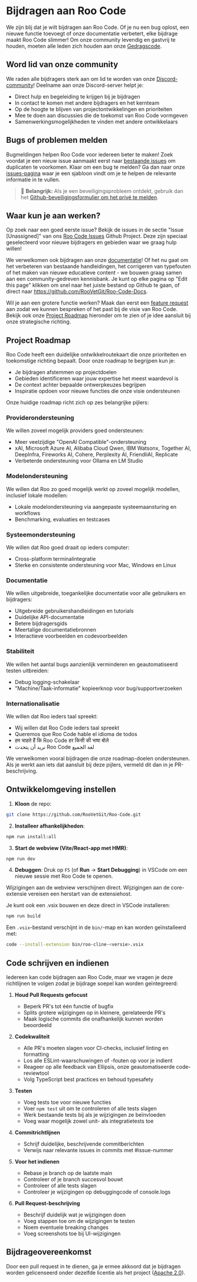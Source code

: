 # Bijdragen aan Roo Code

We zijn blij dat je wilt bijdragen aan Roo Code. Of je nu een bug oplost, een nieuwe functie toevoegt of onze documentatie verbetert, elke bijdrage maakt Roo Code slimmer! Om onze community levendig en gastvrij te houden, moeten alle leden zich houden aan onze [Gedragscode](CODE_OF_CONDUCT.md).

## Word lid van onze community

We raden alle bijdragers sterk aan om lid te worden van onze [Discord-community](https://discord.gg/roocode)! Deelname aan onze Discord-server helpt je:

- Direct hulp en begeleiding te krijgen bij je bijdragen
- In contact te komen met andere bijdragers en het kernteam
- Op de hoogte te blijven van projectontwikkelingen en prioriteiten
- Mee te doen aan discussies die de toekomst van Roo Code vormgeven
- Samenwerkingsmogelijkheden te vinden met andere ontwikkelaars

## Bugs of problemen melden

Bugmeldingen helpen Roo Code voor iedereen beter te maken! Zoek voordat je een nieuw issue aanmaakt eerst naar [bestaande issues](https://github.com/RooVetGit/Roo-Code/issues) om duplicaten te voorkomen. Klaar om een bug te melden? Ga dan naar onze [issues-pagina](https://github.com/RooVetGit/Roo-Code/issues/new/choose) waar je een sjabloon vindt om je te helpen de relevante informatie in te vullen.

<blockquote class='warning-note'>
     🔐 <b>Belangrijk:</b> Als je een beveiligingsprobleem ontdekt, gebruik dan het <a href="https://github.com/RooVetGit/Roo-Code/security/advisories/new">Github-beveiligingsformulier om het privé te melden</a>.
</blockquote>

## Waar kun je aan werken?

Op zoek naar een goed eerste issue? Bekijk de issues in de sectie "Issue [Unassigned]" van ons [Roo Code Issues](https://github.com/orgs/RooVetGit/projects/1) Github Project. Deze zijn speciaal geselecteerd voor nieuwe bijdragers en gebieden waar we graag hulp willen!

We verwelkomen ook bijdragen aan onze [documentatie](https://docs.roocode.com/)! Of het nu gaat om het verbeteren van bestaande handleidingen, het corrigeren van typefouten of het maken van nieuwe educatieve content - we bouwen graag samen aan een community-gedreven kennisbank. Je kunt op elke pagina op "Edit this page" klikken om snel naar het juiste bestand op Github te gaan, of direct naar https://github.com/RooVetGit/Roo-Code-Docs.

Wil je aan een grotere functie werken? Maak dan eerst een [feature request](https://github.com/RooVetGit/Roo-Code/discussions/categories/feature-requests?discussions_q=is%3Aopen+category%3A%22Feature+Requests%22+sort%3Atop) aan zodat we kunnen bespreken of het past bij de visie van Roo Code. Bekijk ook onze [Project Roadmap](#project-roadmap) hieronder om te zien of je idee aansluit bij onze strategische richting.

## Project Roadmap

Roo Code heeft een duidelijke ontwikkelroutekaart die onze prioriteiten en toekomstige richting bepaalt. Door onze roadmap te begrijpen kun je:

- Je bijdragen afstemmen op projectdoelen
- Gebieden identificeren waar jouw expertise het meest waardevol is
- De context achter bepaalde ontwerpkeuzes begrijpen
- Inspiratie opdoen voor nieuwe functies die onze visie ondersteunen

Onze huidige roadmap richt zich op zes belangrijke pijlers:

### Providerondersteuning

We willen zoveel mogelijk providers goed ondersteunen:

- Meer veelzijdige "OpenAI Compatible"-ondersteuning
- xAI, Microsoft Azure AI, Alibaba Cloud Qwen, IBM Watsonx, Together AI, DeepInfra, Fireworks AI, Cohere, Perplexity AI, FriendliAI, Replicate
- Verbeterde ondersteuning voor Ollama en LM Studio

### Modelondersteuning

We willen dat Roo zo goed mogelijk werkt op zoveel mogelijk modellen, inclusief lokale modellen:

- Lokale modelondersteuning via aangepaste systeemaansturing en workflows
- Benchmarking, evaluaties en testcases

### Systeemondersteuning

We willen dat Roo goed draait op ieders computer:

- Cross-platform terminalintegratie
- Sterke en consistente ondersteuning voor Mac, Windows en Linux

### Documentatie

We willen uitgebreide, toegankelijke documentatie voor alle gebruikers en bijdragers:

- Uitgebreide gebruikershandleidingen en tutorials
- Duidelijke API-documentatie
- Betere bijdragersgids
- Meertalige documentatiebronnen
- Interactieve voorbeelden en codevoorbeelden

### Stabiliteit

We willen het aantal bugs aanzienlijk verminderen en geautomatiseerd testen uitbreiden:

- Debug logging-schakelaar
- "Machine/Taak-informatie" kopieerknop voor bug/supportverzoeken

### Internationalisatie

We willen dat Roo ieders taal spreekt:

- Wij willen dat Roo Code ieders taal spreekt
- Queremos que Roo Code hable el idioma de todos
- हम चाहते हैं कि Roo Code हर किसी की भाषा बोले
- نريد أن يتحدث Roo Code لغة الجميع

We verwelkomen vooral bijdragen die onze roadmap-doelen ondersteunen. Als je werkt aan iets dat aansluit bij deze pijlers, vermeld dit dan in je PR-beschrijving.

## Ontwikkelomgeving instellen

1. **Kloon** de repo:

```sh
git clone https://github.com/RooVetGit/Roo-Code.git
```

2. **Installeer afhankelijkheden**:

```sh
npm run install:all
```

3. **Start de webview (Vite/React-app met HMR)**:

```sh
npm run dev
```

4. **Debuggen**:
   Druk op `F5` (of **Run** → **Start Debugging**) in VSCode om een nieuwe sessie met Roo Code te openen.

Wijzigingen aan de webview verschijnen direct. Wijzigingen aan de core-extensie vereisen een herstart van de extensiehost.

Je kunt ook een .vsix bouwen en deze direct in VSCode installeren:

```sh
npm run build
```

Een `.vsix`-bestand verschijnt in de `bin/`-map en kan worden geïnstalleerd met:

```sh
code --install-extension bin/roo-cline-<versie>.vsix
```

## Code schrijven en indienen

Iedereen kan code bijdragen aan Roo Code, maar we vragen je deze richtlijnen te volgen zodat je bijdrage soepel kan worden geïntegreerd:

1. **Houd Pull Requests gefocust**

    - Beperk PR's tot één functie of bugfix
    - Splits grotere wijzigingen op in kleinere, gerelateerde PR's
    - Maak logische commits die onafhankelijk kunnen worden beoordeeld

2. **Codekwaliteit**

    - Alle PR's moeten slagen voor CI-checks, inclusief linting en formatting
    - Los alle ESLint-waarschuwingen of -fouten op voor je indient
    - Reageer op alle feedback van Ellipsis, onze geautomatiseerde code-reviewtool
    - Volg TypeScript best practices en behoud typesafety

3. **Testen**

    - Voeg tests toe voor nieuwe functies
    - Voer `npm test` uit om te controleren of alle tests slagen
    - Werk bestaande tests bij als je wijzigingen ze beïnvloeden
    - Voeg waar mogelijk zowel unit- als integratietests toe

4. **Commitrichtlijnen**

    - Schrijf duidelijke, beschrijvende commitberichten
    - Verwijs naar relevante issues in commits met #issue-nummer

5. **Voor het indienen**

    - Rebase je branch op de laatste main
    - Controleer of je branch succesvol bouwt
    - Controleer of alle tests slagen
    - Controleer je wijzigingen op debuggingcode of console.logs

6. **Pull Request-beschrijving**
    - Beschrijf duidelijk wat je wijzigingen doen
    - Voeg stappen toe om de wijzigingen te testen
    - Noem eventuele breaking changes
    - Voeg screenshots toe bij UI-wijzigingen

## Bijdrageovereenkomst

Door een pull request in te dienen, ga je ermee akkoord dat je bijdragen worden gelicenseerd onder dezelfde licentie als het project ([Apache 2.0](../../LICENSE)).

